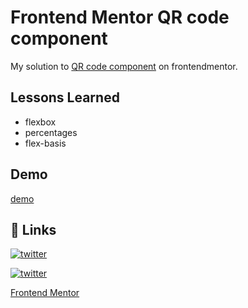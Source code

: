 # Frontend Mentor QR code component

My solution to [QR code component](https://www.frontendmentor.io/challenges/qr-code-component-iux_sIO_H) on frontendmentor.



## Lessons Learned


- flexbox
- percentages
- flex-basis

## Demo


[demo](https://github.com/alexpenadev/fem-qrcode/new/main?readme=1)


## 🔗 Links

[![twitter](https://img.shields.io/badge/twitter-1DA1F2?style=for-the-badge&logo=twitter&logoColor=white)](https://twitter.com/alexpenadev)

[![twitter](https://img.shields.io/badge/GitHub-100000?style=for-the-badge&logo=github&logoColor=white)](https://github.com/alexpenadev)

[Frontend Mentor](https://www.frontendmentor.io/profile/alexpenadev)
